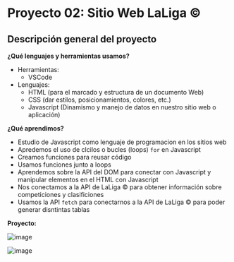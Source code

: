 # Proyecto 02: Sitio Web LaLiga &copy;

## Descripción general del proyecto

**¿Qué lenguajes y herramientas usamos?**

- Herramientas:
  - VSCode
- Lenguajes:
  - HTML (para el marcado y estructura de un documento Web)
  - CSS (dar estilos, posicionamientos, colores, etc.)
  - Javascript (Dinamismo y manejo de datos en nuestro sitio web o aplicación)

**¿Qué aprendimos?**

- Estudio de Javascript como lenguaje de programacion en los sitios web
- Apredemos el uso de clcilos o bucles (loops) `for` en Javascript
- Creamos funciones para reusar código
- Usamos funciones junto a loops
- Aprendemos sobre la API del DOM para conectar con Javascript y manipular elementos en el HTML con Javascript
- Nos conectamos a la API de LaLiga &copy; para obtener información sobre competiciones y clasificiones
- Usamos la API `fetch` para conectarnos a la API de LaLiga &copy; para poder generar disntintas tablas

**Proyecto:**

![image](https://user-images.githubusercontent.com/12266981/224577863-b756babb-0c37-4c86-bbeb-14ef80228bf4.png)

![image](https://user-images.githubusercontent.com/12266981/224577963-006ca979-ac02-46ab-b7ff-9570380fcf03.png)

